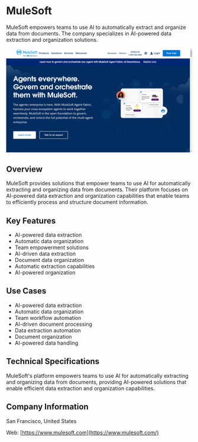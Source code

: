 # MuleSoft

MuleSoft empowers teams to use AI to automatically extract and organize data from documents. The company specializes in AI-powered data extraction and organization solutions.

![MuleSoft](assets/mulesoft.png)


## Overview

MuleSoft provides solutions that empower teams to use AI for automatically extracting and organizing data from documents. Their platform focuses on AI-powered data extraction and organization capabilities that enable teams to efficiently process and structure document information.

## Key Features

- AI-powered data extraction
- Automatic data organization
- Team empowerment solutions
- AI-driven data extraction
- Document data organization
- Automatic extraction capabilities
- AI-powered organization

## Use Cases

- AI-powered data extraction
- Automatic data organization
- Team workflow automation
- AI-driven document processing
- Data extraction automation
- Document organization
- AI-powered data handling

## Technical Specifications

MuleSoft's platform empowers teams to use AI for automatically extracting and organizing data from documents, providing AI-powered solutions that enable efficient data extraction and organization capabilities.

## Company Information

San Francisco, United States

Web: [https://www.mulesoft.com](https://www.mulesoft.com/) 